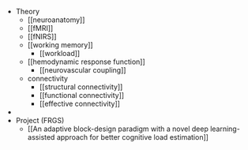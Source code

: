 - Theory
	- [[neuroanatomy]]
	- [[fMRI]]
	- [[fNIRS]]
	- [[working memory]]
		- [[workload]]
	- [[hemodynamic response function]]
		- [[neurovascular coupling]]
	- connectivity
		- [[structural connectivity]]
		- [[functional connectivity]]
		- [[effective connectivity]]
-
- Project (FRGS)
	- [[An adaptive block-design paradigm with a novel deep learning-assisted approach for better cognitive load estimation]]